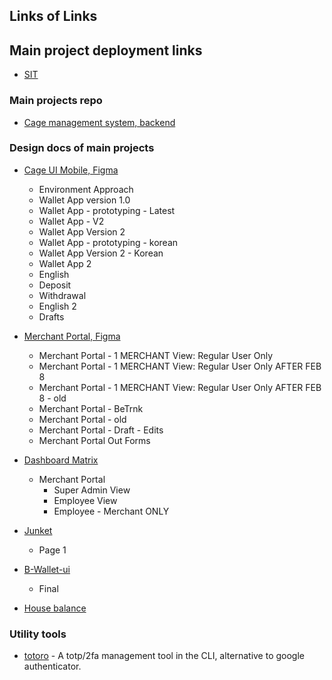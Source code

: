 ## Links of Links

## Main project deployment links
- [SIT](https://sit-api.betrnk-cage.com/)

### Main projects repo
- [Cage management system, backend](https://github.com/chiefofit/cage-management-system-v1.0)

### Design docs of main projects
- [Cage UI Mobile, Figma](https://www.figma.com/design/4BM2rimqC7G27zyU896ovC/Cage-UI-Mobile?node-id=1721-17037&p=f&t=iQHLBBLN9jEhDXnd-0)
    - Environment Approach
    - Wallet App version 1.0
    - Wallet App - prototyping - Latest
    - Wallet App - V2
    - Wallet App Version 2
    - Wallet App - prototyping - korean
    - Wallet App Version 2 - Korean
    - Wallet App 2
    - English
    - Deposit
    - Withdrawal
    - English 2
    - Drafts
- [Merchant Portal, Figma](https://www.figma.com/design/VVNI6hHSyQkr0eKACi1f4T/Merchant-Portal-OFFICIAL?node-id=0-1&p=f&t=PoBhGzwcHig8DMPX-0)
    - Merchant Portal - 1 MERCHANT View: Regular User Only
    - Merchant Portal - 1 MERCHANT View: Regular User Only AFTER FEB 8
    - Merchant Portal - 1 MERCHANT View: Regular User Only AFTER FEB 8 - old
    - Merchant Portal - BeTrnk
    - Merchant Portal - old
    - Merchant Portal - Draft - Edits
    - Merchant Portal Out Forms
- [Dashboard Matrix](https://www.figma.com/proto/x7zQuLmCjJuxgxolCO3pau/Gelly---Dashboard-Matrix?node-id=330-23919&t=w34oMoNFuRMlJ7BL-1&scaling=min-zoom&content-scaling=fixed&page-id=330%3A23917&starting-point-node-id=330%3A23919&show-proto-sidebar=1)
    - Merchant Portal
        - Super Admin View
        - Employee View
        - Employee - Merchant ONLY
- [Junket](https://www.figma.com/design/TOgWdUnEbnjlNo5WtYSdF9/Junket?node-id=0-1&p=f&t=l4vXZwBoUxOrDbzN-0)
    - Page 1
- [B-Wallet-ui](https://www.figma.com/design/JjTbbYb7uhbBv33zxZT3O7/B-wallet-UI?node-id=0-1&p=f&t=MRQMFowryWTSJsgr-0)
    - Final

- [House balance](https://www.figma.com/design/NPfzZGZRz2bsfEbDr5b2T7/Cage-System-UI?node-id=919-73214&t=qKPSI9z1ixGEtrke-0)

### Utility tools
- [totoro](https://github.com/jcesar-betrnk/totoro) - A totp/2fa management tool in the CLI, alternative to google authenticator.
